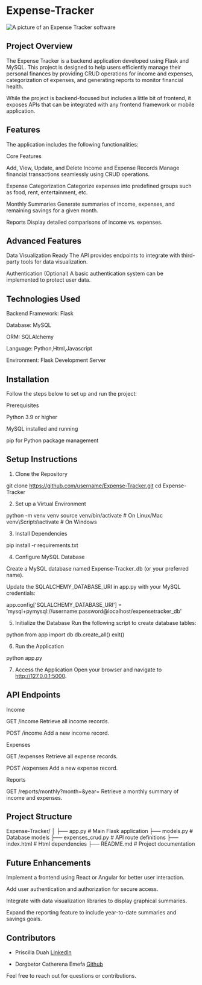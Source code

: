 # Expense-Tracker
![A picture of an Expense Tracker software](https://images.app.goo.gl/1onu7gvwAQSifGnRA)




## Project Overview

The Expense Tracker is a backend application developed using Flask and MySQL. This project is designed to help users efficiently manage their personal finances by providing CRUD operations for income and expenses, categorization of expenses, and generating reports to monitor financial health.

While the project is backend-focused but includes a little bit of frontend, it exposes APIs that can be integrated with any frontend framework or mobile application.




## Features

The application includes the following functionalities:

Core Features

Add, View, Update, and Delete Income and Expense Records
Manage financial transactions seamlessly using CRUD operations.

Expense Categorization
Categorize expenses into predefined groups such as food, rent, entertainment, etc.

Monthly Summaries
Generate summaries of income, expenses, and remaining savings for a given month.

Reports
Display detailed comparisons of income vs. expenses.


## Advanced Features

Data Visualization Ready
The API provides endpoints to integrate with third-party tools for data visualization.

Authentication (Optional)
A basic authentication system can be implemented to protect user data.





## Technologies Used

Backend Framework: Flask

Database: MySQL

ORM: SQLAlchemy

Language: Python,Html,Javascript

Environment: Flask Development Server





## Installation

Follow the steps below to set up and run the project:

Prerequisites

Python 3.9 or higher

MySQL installed and running

pip for Python package management


## Setup Instructions

1. Clone the Repository

git clone https://github.com/username/Expense-Tracker.git
cd Expense-Tracker

2. Set up a Virtual Environment

python -m venv venv
source venv/bin/activate   # On Linux/Mac
venv\Scripts\activate      # On Windows


3. Install Dependencies

pip install -r requirements.txt


4. Configure MySQL Database

Create a MySQL database named Expense-Tracker_db (or your preferred name).

Update the SQLALCHEMY_DATABASE_URI in app.py with your MySQL credentials:

app.config['SQLALCHEMY_DATABASE_URI'] = 'mysql+pymysql://username:password@localhost/expensetracker_db'



5. Initialize the Database
Run the following script to create database tables:

python
from app import db
db.create_all()
exit()


6. Run the Application

python app.py


7. Access the Application
Open your browser and navigate to http://127.0.0.1:5000.






## API Endpoints

Income

GET /income
Retrieve all income records.

POST /income
Add a new income record.


Expenses

GET /expenses
Retrieve all expense records.

POST /expenses
Add a new expense record.


Reports

GET /reports/monthly?month=<month>&year=<year>
Retrieve a monthly summary of income and expenses.





## Project Structure

Expense-Tracker/
│
├── app.py               # Main Flask application
├── models.py            # Database models
├── expenses_crud.py     # API route definitions
├── index.html           # Html dependencies
├── README.md            # Project documentation





## Future Enhancements

Implement a frontend using React or Angular for better user interaction.

Add user authentication and authorization for secure access.

Integrate with data visualization libraries to display graphical summaries.

Expand the reporting feature to include year-to-date summaries and savings goals.





## Contributors
- Priscilla Duah
[LinkedIn](http://linkedin.com/in/priscilla-antwiwaa-duah-7485b532a)

- Dorgbetor Catherena Emefa
[Github](https://github.com/dorgbetorcatherena) 

Feel free to reach out for questions or contributions.
